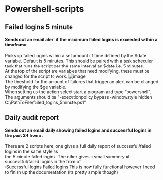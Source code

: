 # Powershell-scripts
## Failed logins 5 minute
#### Sends out an email alert if the maximum failed logins is exceeded within a timeframe
Picks up failed logins within a set amount of time defined by the $date variable. Default is 5 minutes.
This should be paired with a task scheduler task that runs the script per the same interval as $date i.e. 5 minutes. <br/>
At the top of the script are variables that need modifying, these must be changed for the script to work.
![image](https://user-images.githubusercontent.com/47357003/80148793-78c16c80-85ad-11ea-984d-82396497b96c.png) <br/>
The threshold for the amount of failures that trigger an alert can be changed by modifying the $ge variable. <br/>
When setting up the action select start a program and type "powershell". The arguments should be "-executionpolicy bypass -windowstyle hidden C:\PathToFile\failed_logins_5minute.ps1"

## Daily audit report
#### Sends out an email daily showing failed logins and successful logins in the past 24 hours.
There are 2 scripts here, one gives a full daily report of successful/failed logins in the same style as<br/>
the 5 minute failed logins. The other gives a small summery of successful/failed logins in the from of<br/>
<user>:Successful logins <number> Failed logins <number>
This is now fully functional however I need to finish up the documentation (its pretty simple though)
